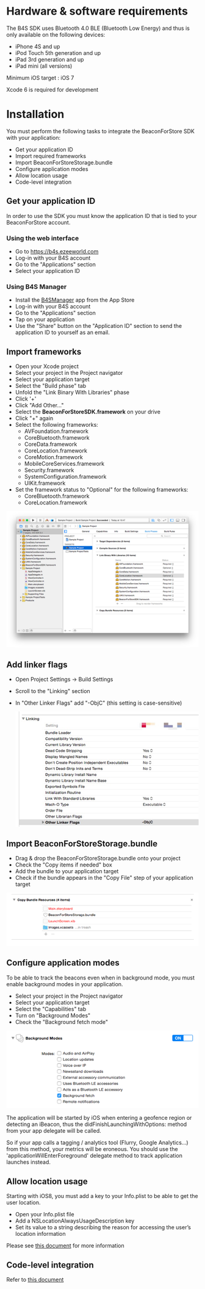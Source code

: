 
# Hardware & software requirements

 The B4S SDK uses Bluetooth 4.0 BLE (Bluetooth Low Energy) and thus is only available on the following devices:
 
  * iPhone 4S and up
  * iPod Touch 5th generation and up
  * iPad 3rd generation and up
  * iPad mini (all versions)
  
  Minimum iOS target : iOS 7
  
  Xcode 6 is required for development

# Installation

You must perform the following tasks to integrate the BeaconForStore SDK with your application:

 * Get your application ID
 * Import required frameworks
 * Import BeaconForStoreStorage.bundle
 * Configure application modes
 * Allow location usage
 * Code-level integration

## Get your application ID

In order to use the SDK you must know the application ID that is tied to your BeaconForStore account. 

### Using the web interface

 * Go to <a href="https://b4s.ezeeworld.com">https://b4s.ezeeworld.com</A>
 * Log-in with your B4S account
 * Go to the "Applications" section
 * Select your application ID

### Using B4S Manager

 * Install the <a href="https://itunes.apple.com/fr/app/b4s-manager/id903400204?mt=8">B4SManager</a> app from the App Store
 * Log-in with your B4S account
 * Go to the "Applications" section
 * Tap on your application
 * Use the "Share" button on the "Application ID" section to send the application ID to yourself as an email.

## Import frameworks

 * Open your Xcode project
 * Select your project in the Project navigator
 * Select your application target
 * Select the "Build phase" tab
 * Unfold the "Link Binary With Libraries" phase
 * Click '+'
 * Click "Add Other..."
 * Select the **BeaconForStoreSDK.framework** on your drive
 * Click "+" again
 * Select the following frameworks:
   * AVFoundation.framework
   * CoreBluetooth.framework
   * CoreData.framework
   * CoreLocation.framework
   * CoreMotion.framework
   * MobileCoreServices.framework
   * Security.framework
   * SystemConfiguration.framework
   * UIKit.framework
 * Set the framework status to "Optional" for the following frameworks:
   * CoreBluetooth.framework
   * CoreLocation.framework 

<img src="images/frameworks.png"/>

## Add linker flags

 * Open Project Settings -> Build Settings
 * Scroll to the "Linking" section
 * In "Other Linker Flags" add "-ObjC" (this setting is case-sensitive)
 
     <img src="images/LinkerFlags.jpg"/>

## Import BeaconForStoreStorage.bundle

 * Drag & drop the BeaconForStoreStorage.bundle onto your project
 * Check the "Copy items if needed" box
 * Add the bundle to your application target
 * Check if the bundle appears in the "Copy File" step of your application target
 
<img src="images/copyBundleResources.png"/>

## Configure application modes

To be able to track the beacons even when in background mode, you must enable background modes in your application.

 * Select your project in the Project navigator
 * Select your application target
 * Select the "Capabilities" tab
 * Turn on "Background Modes"
 * Check the "Background fetch mode"
 
 <img src="images/backgroundmodes.png"/>
 
 The application will be started by iOS when entering a geofence region or detecting an iBeacon, thus the didFinishLaunchingWithOptions: method from your app delegate will be called.

 So if your app calls a tagging / analytics tool (Flurry, Google Analytics...) from this method, your metrics will be eroneous. You should use the  'applicationWillEnterForeground' delegate method to track application launches instead.
 
## Allow location usage

Starting with iOS8, you must add a key to your Info.plist to be able to get the user location.

 * Open your Info.plist file
 * Add a NSLocationAlwaysUsageDescription key
 * Set its value to a string describing the reason for accessing the user’s location information
 
Please see <a href="https://developer.apple.com/library/ios/documentation/General/Reference/InfoPlistKeyReference/Articles/CocoaKeys.html">this document</a> for more information

## Code-level integration

Refer to <a href="Using-the-SDK.html">this document</a> 
